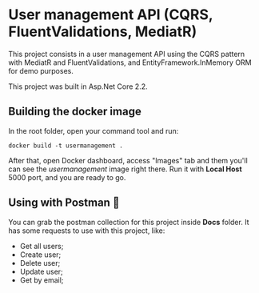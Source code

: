 # User management API (CQRS, FluentValidations, MediatR)
This project consists in a user management API using the CQRS pattern with MediatR and FluentValidations, and EntityFramework.InMemory ORM for demo purposes.

This project was built in Asp.Net Core 2.2.

## Building the docker image
In the root folder, open your command tool and run:

```
docker build -t usermanagement .
```

After that, open Docker dashboard, access "Images" tab and them you'll can see the *usermanagement* image right there. Run it with **Local Host** 5000 port, and you are ready to go.

## Using with Postman 🚀
You can grab the postman collection for this project inside **Docs** folder. It has some requests to use with this project, like:
* Get all users;
* Create user;
* Delete user;
* Update user;
* Get by email;
